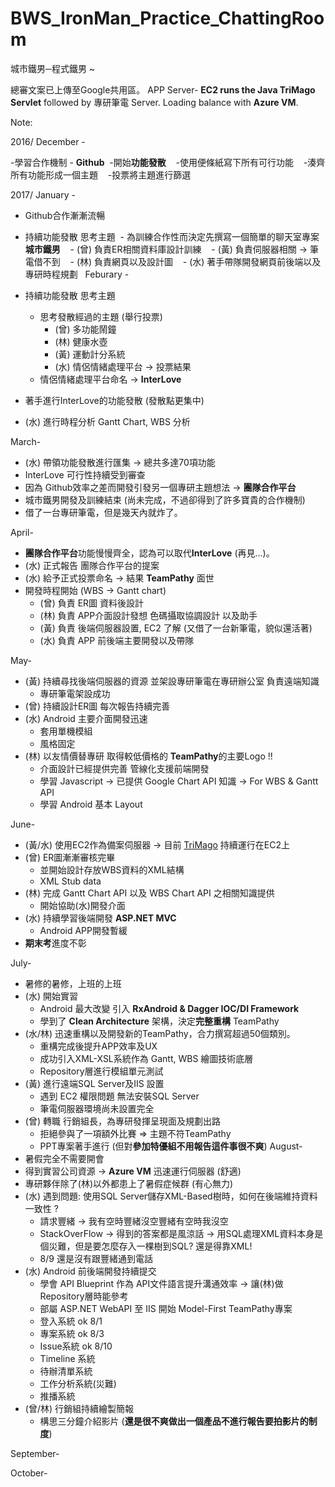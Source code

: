# BWS_IronMan_Practice_ChattingRoom
城市鐵男─程式鐵男 ~


總審文案已上傳至Google共用區。
APP Server- **EC2 runs the Java TriMago Servlet** followed by 專研筆電 Server. Loading balance with **Azure VM**.


Note:

2016/
December - 

  -學習合作機制 - **Github**
  -開始**功能發散** 
    -使用便條紙寫下所有可行功能 
    -湊齊所有功能形成一個主題
    -投票將主題進行篩選 

2017/
January -  

  - Github合作漸漸流暢 
  - 持續功能發散 思考主題
  - 為訓練合作性而決定先撰寫一個簡單的聊天室專案 **城市鐵男** 
    - (曾) 負責ER相關資料庫設計訓練
    - (黃) 負責伺服器相關 -> 筆電借不到 
    - (林) 負責網頁以及設計圖 
    - (水) 著手帶隊開發網頁前後端以及專研時程規劃 
  
Feburary -

  - 持續功能發散 思考主題
    - 思考發散經過的主題 (舉行投票)
      - (曾) 多功能鬧鐘
      - (林) 健康水壺
      - (黃) 運動計分系統
      - (水) 情侶情緒處理平台  ->  投票結果
    - 情侶情緒處理平台命名 -> **InterLove**
  - 著手進行InterLove的功能發散 (發散點更集中)    
  -  (水) 進行時程分析 Gantt Chart, WBS 分析

March-

  - (水) 帶領功能發散進行匯集 -> 總共多達70項功能
  - InterLove 可行性持續受到審查
  - 因為 Github效率之差而開發引發另一個專研主題想法 -> **團隊合作平台**
  - 城市鐵男開發及訓練結束 (尚未完成，不過卻得到了許多寶貴的合作機制)
  - 借了一台專研筆電，但是幾天內就炸了。

April-

  - **團隊合作平台**功能慢慢齊全，認為可以取代**InterLove** (再見...)。
  - (水) 正式報告 團隊合作平台的提案
  - (水) 給予正式投票命名 -> 結果 **TeamPathy** 面世
  - 開發時程開始 (WBS -> Gantt chart)
    - (曾) 負責 ER圖 資料後設計
    - (林) 負責 APP介面設計發想 色碼攝取協調設計 以及助手
    - (黃) 負責 後端伺服器設置, EC2 了解 (又借了一台新筆電，貌似還活著)
    - (水) 負責 APP 前後端主要開發以及帶隊

May-
  - (黃) 持續尋找後端伺服器的資源 並架設專研筆電在專研辦公室 負責遠端知識
    -  專研筆電架設成功 
  - (曾) 持續設計ER圖 每次報告持續完善
  - (水) Android 主要介面開發迅速
    - 套用單機模組
    - 風格固定
  - (林) 以友情價替專研 取得較低價格的 **TeamPathy**的主要Logo !!
    - 介面設計已經提供完善 管線化支援前端開發
    - 學習 Javascript -> 已提供 Google Chart API 知識 -> For WBS & Gantt API 
    - 學習 Android 基本 Layout

June-
  - (黃/水) 使用EC2作為備案伺服器 -> 目前 [TriMago](teampathy.tk:8080/TriMago) 持續運行在EC2上 
  - (曾) ER圖漸漸審核完畢
    - 並開始設計存放WBS資料的XML結構
    - XML Stub data
  - (林) 完成 Gantt Chart API 以及 WBS Chart API 之相關知識提供
    - 開始協助(水)開發介面
  - (水) 持續學習後端開發 **ASP.NET MVC** 
    - Android APP開發暫緩
  - **期末考**進度不彰

July-
  - 暑修的暑修，上班的上班
  - (水) 開始實習
    - Android 最大改變 引入 **RxAndroid & Dagger IOC/DI Framework**
    - 學到了 **Clean Architecture** 架構，決定**完整重構** TeamPathy
  - (水/林) 迅速重構以及開發新的TeamPathy，合力撰寫超過50個類別。
    - 重構完成後提升APP效率及UX
    - 成功引入XML-XSL系統作為 Gantt, WBS 繪圖技術底層
    - Repository層進行模組單元測試  
  - (黃) 進行遠端SQL Server及IIS 設置
    - 遇到 EC2 權限問題 無法安裝SQL Server
    - 筆電伺服器環境尚未設置完全
  - (曾) 轉職 行銷組長，為專研發揮呈現面及規劃出路
    - 拒絕參與了一項額外比賽 => 主題不符TeamPathy
    - PPT專案著手進行 (但對**參加特優組不用報告這件事很不爽**)
August-
  - 暑假完全不需要開會
  - 得到實習公司資源 -> **Azure VM**  迅速運行伺服器 (舒適)
  - 專研夥伴除了(林)以外都患上了暑假症候群 (有心無力)
  - (水) 遇到問題: 使用SQL Server儲存XML-Based樹時，如何在後端維持資料一致性 ?
    - 請求豐緒 -> 我有空時豐緒沒空豐緒有空時我沒空
    - StackOverFlow -> 得到的答案都是風涼話 -> 用SQL處理XML資料本身是個災難，但是要怎麼存入一棵樹到SQL? 還是得靠XML!
    - 8/9 還是沒有跟豐緒通到電話
  - (水) Android 前後端開發持續提交
    - 學會 API Blueprint 作為 API文件語言提升溝通效率 -> 讓(林)做Repository層時能參考
    - 部屬 ASP.NET WebAPI 至 IIS 開始 Model-First TeamPathy專案
    - 登入系統 ok 8/1 
    - 專案系統 ok 8/3
    - Issue系統 ok 8/10
    - Timeline 系統 
    - 待辦清單系統
    - 工作分析系統(災難) 
    - 推播系統
  - (曾/林) 行銷組持續繪製簡報
    - 構思三分鐘介紹影片 (**還是很不爽做出一個產品不進行報告要拍影片的制度**)

September-

October-
